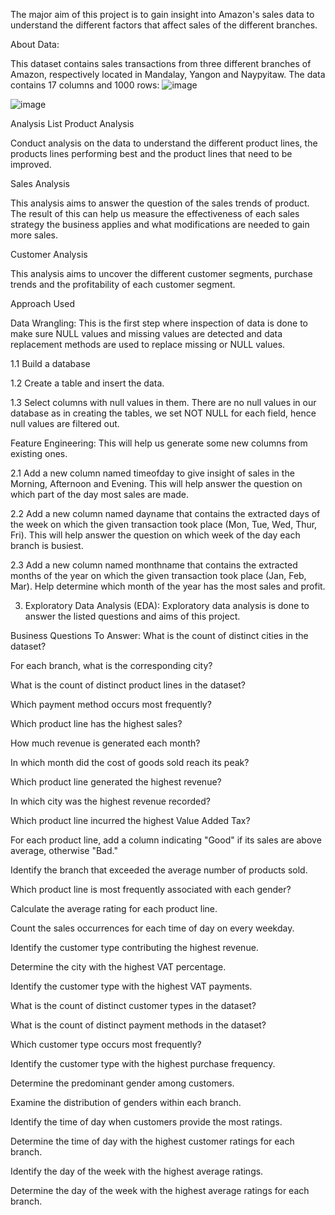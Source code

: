 The major aim of this project is to gain insight into Amazon's sales data to understand the different factors that affect sales of the different branches.

About Data:

This dataset contains sales transactions from three different branches of Amazon, respectively located in Mandalay, Yangon and Naypyitaw. The data contains 17 columns and 1000 rows:
![image](https://github.com/user-attachments/assets/285f0e17-8515-4e30-9f0a-cf91068f3fdf)

![image](https://github.com/user-attachments/assets/81e7a039-a5af-4f42-9223-9e44c22c9977)


Analysis List
Product Analysis

Conduct analysis on the data to understand the different product lines, the products lines performing best and the product lines that need to be improved.

Sales Analysis

This analysis aims to answer the question of the sales trends of product. The result of this can help us measure the effectiveness of each sales strategy the business applies and what modifications are needed to gain more sales.

Customer Analysis

This analysis aims to uncover the different customer segments, purchase trends and the profitability of each customer segment.


Approach Used

Data Wrangling: This is the first step where inspection of data is done to make sure NULL values and missing values are detected and data replacement methods are used to replace missing or NULL values.


1.1          Build a database

1.2          Create a table and insert the data.

1.3          Select columns with null values in them. There are no null values in our database as in creating the tables, we set NOT  NULL for each field, hence null values are filtered out.


Feature Engineering: This will help us generate some new columns from existing ones.


2.1           Add a new column named timeofday to give insight of sales in the Morning, Afternoon and Evening. This will help answer the question on which part of the day most sales are made.

2.2          Add a new column named dayname that contains the extracted days of the week on which the given transaction took place (Mon, Tue, Wed, Thur, Fri). This will help answer the question on which week of the day each branch is busiest.

2.3        Add a new column named monthname that contains the extracted months of the year on which the given transaction took place (Jan, Feb, Mar). Help determine which month of the year has the most sales and profit.

3. Exploratory Data Analysis (EDA): Exploratory data analysis is done to answer the listed questions and aims of this project.

Business Questions To Answer:
What is the count of distinct cities in the dataset?

For each branch, what is the corresponding city?

What is the count of distinct product lines in the dataset?

Which payment method occurs most frequently?

Which product line has the highest sales?

How much revenue is generated each month?

In which month did the cost of goods sold reach its peak?

Which product line generated the highest revenue?

In which city was the highest revenue recorded?

Which product line incurred the highest Value Added Tax?

For each product line, add a column indicating "Good" if its sales are above average, otherwise "Bad."

Identify the branch that exceeded the average number of products sold.

Which product line is most frequently associated with each gender?

Calculate the average rating for each product line.

Count the sales occurrences for each time of day on every weekday.

Identify the customer type contributing the highest revenue.

Determine the city with the highest VAT percentage.

Identify the customer type with the highest VAT payments.

What is the count of distinct customer types in the dataset?

What is the count of distinct payment methods in the dataset?

Which customer type occurs most frequently?

Identify the customer type with the highest purchase frequency.

Determine the predominant gender among customers.

Examine the distribution of genders within each branch.

Identify the time of day when customers provide the most ratings.

Determine the time of day with the highest customer ratings for each branch.

Identify the day of the week with the highest average ratings.

Determine the day of the week with the highest average ratings for each branch.

